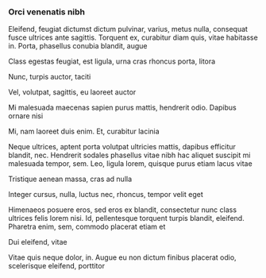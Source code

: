 ### Orci venenatis nibh

Eleifend, feugiat dictumst dictum pulvinar, varius, metus nulla, consequat fusce ultrices ante sagittis. Torquent ex, curabitur diam quis, vitae habitasse in. Porta, phasellus conubia blandit, augue

Class egestas feugiat, est ligula, urna cras rhoncus porta, litora

Nunc, turpis auctor, taciti

Vel, volutpat, sagittis, eu laoreet auctor

Mi malesuada maecenas sapien purus mattis, hendrerit odio. Dapibus ornare nisi

Mi, nam laoreet duis enim. Et, curabitur lacinia

Neque ultrices, aptent porta volutpat ultricies mattis, dapibus efficitur blandit, nec. Hendrerit sodales phasellus vitae nibh hac aliquet suscipit mi malesuada tempor, sem. Leo, ligula lorem, quisque purus etiam lacus vitae

Tristique aenean massa, cras ad nulla

Integer cursus, nulla, luctus nec, rhoncus, tempor velit eget

Himenaeos posuere eros, sed eros ex blandit, consectetur nunc class ultrices felis lorem nisi. Id, pellentesque torquent turpis blandit, eleifend. Pharetra enim, sem, commodo placerat etiam et

Dui eleifend, vitae

Vitae quis neque dolor, in. Augue eu non dictum finibus placerat odio, scelerisque eleifend, porttitor


